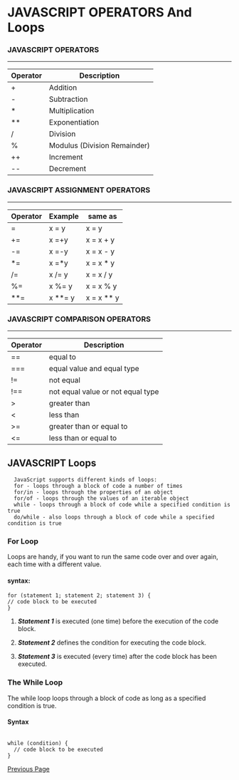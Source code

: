 # JAVASCRIPT OPERATORS And Loops


###  JAVASCRIPT OPERATORS
--------------


|    Operator    |  Description                            |
|----------------|-----------------------------------------|
|       +        |     Addition                            |
|       -        |     Subtraction                         |
|       *        |     Multiplication                      |
|       **       |     Exponentiation                      |
|       /        |     Division                            |
|       %        |     Modulus (Division Remainder)        |
|       ++       |     Increment                           |
|       --       |     Decrement                           |

 
### JAVASCRIPT ASSIGNMENT OPERATORS 
----------------


|    Operator     |  Example       |    same as    |
|-----------------|----------------|---------------|
|       =         |     x = y      |     x = y     |
|       +=        |     x =+y      |    x = x + y  |
|       -=        |     x =-y      |    x = x - y  |
|       *=        |     x =*y      |    x = x * y  |
|       /=        |     x /= y     |    x = x / y  |
|       %=        |     x %= y     |    x = x % y  |
|       **=       |     x **= y    |    x = x ** y |


### JAVASCRIPT COMPARISON OPERATORS
---------------------------------


|    Operator    |  Description                             |
|----------------|------------------------------------------|
|       ==       |          equal to                        |
|       ===      |    equal value and equal type            |
|       !=       |            not equal                     |
|       !==      |     not equal value or not equal type    |
|       >        |          greater than                    |
|       <        |             less than                    |
|       >=       |        greater than or equal to          |
|       <=       |       less than or equal to              |


## JAVASCRIPT Loops

      JavaScript supports different kinds of loops:
      for - loops through a block of code a number of times
      for/in - loops through the properties of an object
      for/of - loops through the values of an iterable object
      while - loops through a block of code while a specified condition is true
      do/while - also loops through a block of code while a specified condition is true



### For Loop
 
Loops are handy, if you want to run the same code over and over again, each time with a different value.

#### syntax:
 
```
for (statement 1; statement 2; statement 3) {
// code block to be executed
}
```

1. _**Statement 1**_ is executed (one time) before the execution of the code block.

2. _**Statement 2**_ defines the condition for executing the code block.

3. _**Statement 3**_ is executed (every time) after the code block has been executed.



### The While Loop
The while loop loops through a block of code as long as a specified condition is true.

#### Syntax

```

while (condition) {
  // code block to be executed
}

```


[Previous Page](https://saja123321.github.io/reading-notes/read04)